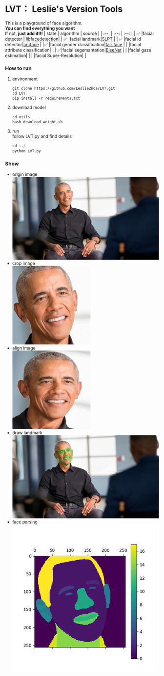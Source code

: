 # LVT： Leslie's Version Tools
This is a playground of face algorithm.<br>
**You can find everything you want**<br>
If not, **just add it!!!**
| state | algorithm | source |
| :--: | :--: | :--: |
| ✅ |facial detector | [libfacedetection](https://github.com/ShiqiYu/libfacedetection.train)|
| ✅ |facial landmark|[SLPT](https://github.com/Jiahao-UTS/SLPT-master) |
| ✅ |facial id detector|[arcface](https://github.com/ronghuaiyang/arcface-pytorch) |
|✅  |facial gender classification|[fair face](https://github.com/dchen236/FairFace) |
| |facial attribute classification| |
| ✅|facial segemantation|[BiseNet](https://github.com/zllrunning/face-parsing.PyTorch) |
| |facial gaze estimation| |
| |facial Super-Resolution| |
### How to run
1. environment<br>
   ```shell
   git clone https://github.com/LeslieZhoa/LVT.git
   cd LVT
   pip install -r requirements.txt
   ```
2. download model<br>
    ```shell
    cd utils
    bash download_weight.sh
    ```
3. run<br>
   follow LVT.py and find details<br>
   ```py
   cd ../
   python LVT.py
   ```
### Show 
- origin image<br>
![origin image](./images/barack-obama-gty-jt-210802_1627927668233_hpMain_16x9_1600.jpeg)<br>
- crop image<br>
![crop image](./images/crop.png)
- align image<br>
![align image](./images/align.png)
- draw landmark<br>
![lmk image](./images/lmk.png)
- face parsing<br>
![parsing image](./images/parsing.png)